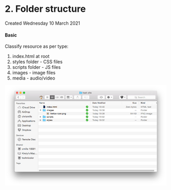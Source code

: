 # 2. Folder structure
Created Wednesday 10 March 2021

#### Basic
Classify resource as per type:
1. index.html at root
2. styles folder - CSS files
3. scripts folder - JS files
4. images - image files
5. media - audio/video

![](/assets/2_Folder_structure-image-1.png)

